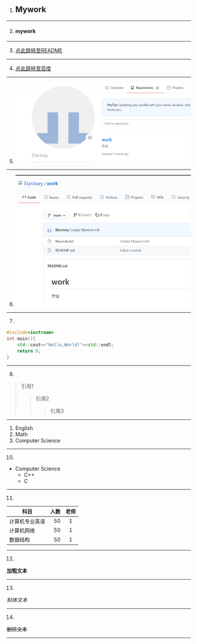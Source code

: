 1. ## Mywork

---

2. #### mywork

---

3. [点此跳转至README](https://github.com/ElanJoey/work/blob/main/README.md)

---

4. [点此跳转至百度](https://www.baidu.com/?tn=88093251_80_hao_pg)

---

5. ![图像1](https://github.com/ElanJoey/work/blob/main/mywork1.png)

---

6. ![图像2](https://github.com/ElanJoey/work/blob/main/work1.png)
 
---

7.
```cpp
#include<iostream>
int main(){
    std::cout<<"Hello,World!"<<std::endl;
    return 0;
}
```

---

8.
>引用1
>>引用2
>>>引用3

---

1. English
2. Math
3. Computer Science

---

10.
* Computer Science
    * C++
    * C
    
---

11. 
| 科目                  | 人数    | 老师  |
| --------              | -----:  | :----: |
| 计算机专业英语        | 50      |   1    |
| 计算机网络            | 50      |   1    |
| 数据结构              | 50      |   1    |


---

12. 
**加粗文本**

---

13. 
*斜体文本*

---

14. 
~~删除文本~~

---
